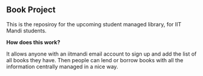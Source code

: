 ## Book Project

This is the reposiroy for the upcoming student managed library, for IIT Mandi students.

**How does this work?**

It allows anyone with an iitmandi email account to sign up and add the list of all books they have. Then people can lend or borrow books with all the information centrally managed in a nice way.
